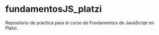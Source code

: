 # fundamentosJS_platzi
Repositorio de practica para el curso de Fundamentos de JavaScript en Platzi.
